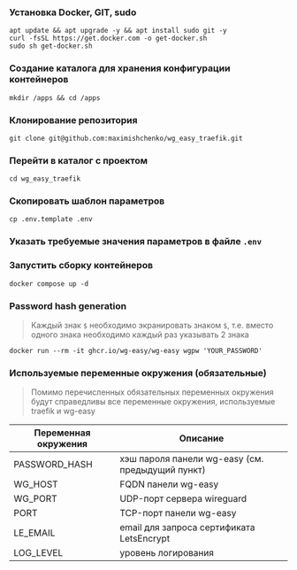 ### Установка Docker, GIT, sudo
```shell
apt update && apt upgrade -y && apt install sudo git -y
curl -fsSL https://get.docker.com -o get-docker.sh
sudo sh get-docker.sh
```
### Создание каталога для хранения конфигурации контейнеров
```shell
mkdir /apps && cd /apps
```

### Клонирование репозитория
```shell
git clone git@github.com:maximishchenko/wg_easy_traefik.git
```

### Перейти в каталог с проектом
```shell
cd wg_easy_traefik
```

### Скопировать шаблон параметров
```shell
cp .env.template .env
```

### Указать требуемые значения параметров в файле ```.env```

### Запустить сборку контейнеров
```shell
docker compose up -d
```

### Password hash generation

> Каждый знак ```$``` необходимо экранировать знаком ```$```, т.е. вместо одного знака необходимо каждый раз указывать 2 знака

```shell
docker run --rm -it ghcr.io/wg-easy/wg-easy wgpw 'YOUR_PASSWORD'
```

### Используемые переменные окружения (обязательные)

> Помимо перечисленных обязательных переменных окружения будут справедливы все переменные окружения, используемые traefik и wg-easy

| Переменная окружения  | Описание |
| ------------- | ------------- |
| PASSWORD_HASH  | хэш пароля панели wg-easy (см. предыдущий пункт)  |
| WG_HOST  | FQDN панели wg-easy  |
| WG_PORT  | UDP-порт сервера wireguard  |
| PORT  | TCP-порт панели wg-easy  |
| LE_EMAIL  | email для запроса сертификата LetsEncrypt  |
| LOG_LEVEL  | уровень логирования  |